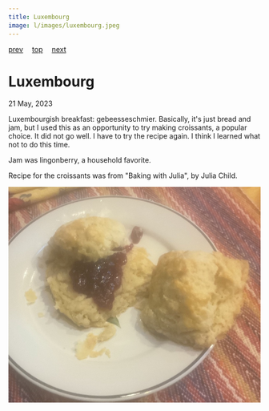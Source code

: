 ```yaml
---
title: Luxembourg
image: l/images/luxembourg.jpeg
---
```

[prev](lithuania.md)&emsp;
[top](../index.md)&emsp;
[next](../m/madagascar.md)
# Luxembourg
21 May, 2023

Luxembourgish breakfast: gebeesseschmier. Basically, it's just bread
and jam, but I used this as an opportunity to try making croissants, a
popular choice. It did not go well. I have to try the recipe again. I
think I learned what not to do this time.

Jam was lingonberry, a household favorite.

Recipe for the croissants was from "Baking with Julia", by Julia Child.

![breakfast](images/luxembourg.jpeg)
